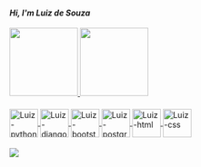 #### *Hi, I'm Luiz de Souza*
 
 <div>
<a href="https://github.com/luizdesouza">
<img height="120em"src="https://github-readme-stats.vercel.app/api?username=luizdesouza&show_icons=true&theme=dracula&include_all_commits=true&count_private=true"/>
<img height="120em"src=https://github-readme-stats.vercel.app/api/top-langs/?username=luizdesouza&layout=compact&langs_count=16&theme=dracula">
 </div>

####                                                                                                                                              
  <div style"display:inline_block"<br>
 <img align="center" alt="Luiz-python"height=50width"50"src="<img src="https://cdn.jsdelivr.net/gh/devicons/devicon/icons/python/python-original.svg"/>
 <img align="center" alt="Luiz-django"height=50width"50"src="<img src="https://img.shields.io/badge/Django-092E20?style=for-the-badge&logo=django&logoColor=white"/>
 <img align="center" alt="Luiz-bootstrap"height=50width"50"src="<img src="https://cdn.jsdelivr.net/gh/devicons/devicon/icons/bootstrap/bootstrap-original.svg"/>
 <img align="center" alt="Luiz-postgresql"height=50width"50"src="<img src="https://cdn.jsdelivr.net/gh/devicons/devicon/icons/postgresql/postgresql-plain.svg"/>
 <img align="center" alt="Luiz-html"height=50width"50"src="<img src="https://cdn.jsdelivr.net/gh/devicons/devicon/icons/html5/html5-original.svg"/>
 <img align="center" alt="Luiz-css"height=50width"50"src="<img src="https://cdn.jsdelivr.net/gh/devicons/devicon/icons/css3/css3-original.svg"/>
 </div>
                                                                                                                                              
####
                                                                                                                                              
<div>
 <a href= "www.linkedin.com/in/luiz-de-souza-402694198" target="_blank"><img src="https://img.shields.io/badge/LinkedIn-0077B5?style=for-the-badge&logo=linkedin&logoColor=white" target="_blank"></a>
</div>                                                                                                                                              
 
 
                                                                                                                                              

                                                                                                                                                                          




